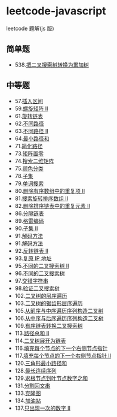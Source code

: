 # leetcode-javascript

leetcode 题解(js 版)

## 简单题

-   538.[把二叉搜索树转换为累加树](https://github.com/tofuchen94/leetcode-javascript/blob/master/src/problem538/Solution.js)

## 中等题

-   57.[插入区间](https://github.com/tofuchen94/leetcode-javascript/blob/master/src/problem57/Solution.js)
-   59.[螺旋矩阵 II](https://github.com/tofuchen94/leetcode-javascript/blob/master/src/problem59/Solution.js)
-   61.[旋转链表](https://github.com/tofuchen94/leetcode-javascript/blob/master/src/problem61/Solution.js)
-   62.[不同路径](https://github.com/tofuchen94/leetcode-javascript/blob/master/src/problem62/Solution.js)
-   63.[不同路径 II](https://github.com/tofuchen94/leetcode-javascript/blob/master/src/problem63/Solution.js)
-   64.[最小路径和](https://github.com/tofuchen94/leetcode-javascript/blob/master/src/problem64/Solution.js)
-   71.[简化路径](https://github.com/tofuchen94/leetcode-javascript/blob/master/src/problem71/Solution.js)
-   73.[矩阵置零](https://github.com/tofuchen94/leetcode-javascript/blob/master/src/problem73/Solution.js)
-   74.[搜索二维矩阵](https://github.com/tofuchen94/leetcode-javascript/blob/master/src/problem74/Solution.js)
-   75.[颜色分类](https://github.com/tofuchen94/leetcode-javascript/blob/master/src/problem75/Solution.js)
-   78.[子集](https://github.com/tofuchen94/leetcode-javascript/blob/master/src/problem78/Solution.js)
-   79.[单词搜索](https://github.com/tofuchen94/leetcode-javascript/blob/master/src/problem79/Solution.js)
-   80.[删除有序数组中的重复项 II](https://github.com/tofuchen94/leetcode-javascript/blob/master/src/problem80/Solution.js)
-   81.[搜索旋转排序数组 II](https://github.com/tofuchen94/leetcode-javascript/blob/master/src/problem81/Solution.js)
-   82.[删除排序链表中的重复元素 II](https://github.com/tofuchen94/leetcode-javascript/blob/master/src/problem82/Solution.js)
-   86.[分隔链表](https://github.com/tofuchen94/leetcode-javascript/blob/master/src/problem86/Solution.js)
-   89.[格雷编码](https://github.com/tofuchen94/leetcode-javascript/blob/master/src/problem89/Solution.js)
-   90.[子集 II](https://github.com/tofuchen94/leetcode-javascript/blob/master/src/problem90/Solution.js)
-   91.[解码方法](https://github.com/tofuchen94/leetcode-javascript/blob/master/src/problem91/Solution.js)
-   91.[解码方法](https://github.com/tofuchen94/leetcode-javascript/blob/master/src/problem91/Solution.js)
-   92.[反转链表 II](https://github.com/tofuchen94/leetcode-javascript/blob/master/src/problem92/Solution.js)
-   93.[复原 IP 地址](https://github.com/tofuchen94/leetcode-javascript/blob/master/src/problem93/Solution.js)
-   95.[不同的二叉搜索树 II](https://github.com/tofuchen94/leetcode-javascript/blob/master/src/problem95/Solution.js)
-   96.[不同的二叉搜索树](https://github.com/tofuchen94/leetcode-javascript/blob/master/src/problem96/Solution.js)
-   97.[交错字符串](https://github.com/tofuchen94/leetcode-javascript/blob/master/src/problem97/Solution.js)
-   98.[验证二叉搜索树](https://github.com/tofuchen94/leetcode-javascript/blob/master/src/problem98/Solution.js)
-   102.[二叉树的层序遍历](https://github.com/tofuchen94/leetcode-javascript/blob/master/src/problem102/Solution.js)
-   103.[二叉树的锯齿形层序遍历](https://github.com/tofuchen94/leetcode-javascript/blob/master/src/problem103/Solution.js)
-   105.[从前序与中序遍历序列构造二叉树](https://github.com/tofuchen94/leetcode-javascript/blob/master/src/problem105/Solution.js)
-   106.[从中序与后序遍历序列构造二叉树](https://github.com/tofuchen94/leetcode-javascript/blob/master/src/problem106/Solution.js)
-   109.[有序链表转换二叉搜索树](https://github.com/tofuchen94/leetcode-javascript/blob/master/src/problem109/Solution.js)
-   113.[路径总和 II](https://github.com/tofuchen94/leetcode-javascript/blob/master/src/problem113/Solution.js)
-   114.[二叉树展开为链表](https://github.com/tofuchen94/leetcode-javascript/blob/master/src/problem114/Solution.js)
-   116.[填充每个节点的下一个右侧节点指针](https://github.com/tofuchen94/leetcode-javascript/blob/master/src/problem116/Solution.js)
-   117.[填充每个节点的下一个右侧节点指针 II](https://github.com/tofuchen94/leetcode-javascript/blob/master/src/problem117/Solution.js)
-   120.[三角形最小路径和](https://github.com/tofuchen94/leetcode-javascript/blob/master/src/problem120/Solution.js)
-   128.[最长连续序列](https://github.com/tofuchen94/leetcode-javascript/blob/master/src/problem128/Solution.js)
-   129.[求根节点到叶节点数字之和](https://github.com/tofuchen94/leetcode-javascript/blob/master/src/problem129/Solution.js)
-   131.[分割回文串](https://github.com/tofuchen94/leetcode-javascript/blob/master/src/problem131/Solution.js)
-   133.[克隆图](https://github.com/tofuchen94/leetcode-javascript/blob/master/src/problem133/Solution.js)
-   134.[加油站](https://github.com/tofuchen94/leetcode-javascript/blob/master/src/problem134/Solution.js)
-   137.[只出现一次的数字 II](https://github.com/tofuchen94/leetcode-javascript/blob/master/src/problem137/Solution.js)
